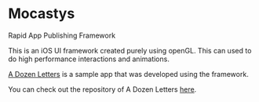 # Mocastys
Rapid App Publishing Framework

This is an iOS UI framework created purely using openGL. This can used to do high performance interactions and animations.


[A Dozen Letters](https://itunes.apple.com/in/app/a-dozen-letters/id698206350?mt=8) is a sample app that was developed using the framework.


You can check out the repository of A Dozen Letters [here](https://github.com/rakeshbs/ADozenLetters).


